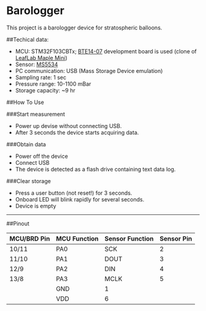 # Barologger

This project is a barologger device for stratospheric balloons. 

##Techical data:
 * MCU: STM32F103CBTx; [BTE14-07](https://www.aliexpress.com/item/leaflabs-Leaf-maple-mini-ARM-STM32-compatibility/1987703487.html) development board is used (clone of [LeafLab Maple Mini](https://github.com/leaflabs/maplemini))
 * Sensor: [MS5534](http://www.amsys.info/products/ms5534.htm)
 * PC communication: USB (Mass Storage Device emulation)
 * Sampling rate: 1 sec 
 * Pressure range: 10-1100 mBar
 * Storage capacity: ~9 hr
 
##How To Use
 
###Start measurement
 * Power up devise without connecting USB. 
 * After 3 seconds the device starts acquiring data.

###Obtain data
 * Power off the device
 * Connect USB 
 * The device is detected as a flash drive containing text data log.

###Clear storage
 * Press a user button (not reset!) for 3 seconds. 
 * Onboard LED will blink rapidly for several seconds. 
 * Device is empty
 
_________
##Pinout

MCU/BRD Pin | MCU Function | Sensor Function  | Sensor Pin
------ | ------ | ----- | ---
10/11 |	PA0	  | SCK   | 2
11/10 |	PA1	  | DOUT  | 3
12/9 |	PA2	  | DIN   | 4
13/8 |  PA3   | MCLK  | 5
 | | GND | 1
 | | VDD | 6



